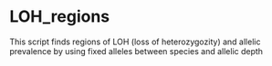 # LOH_regions
This script finds regions of LOH (loss of heterozygozity) and allelic prevalence by using fixed alleles between species and allelic depth
